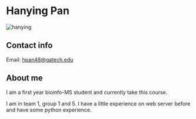# Hanying Pan
![hanying](profile-pictures/hanying.jpg)

## Contact info
Email:  hpan48@gatech.edu

## About me

I am a first year bioinfo-MS student and currently take this course.

I am in team 1, group 1 and 5. I have a little experience on web server before and have some python experience.


